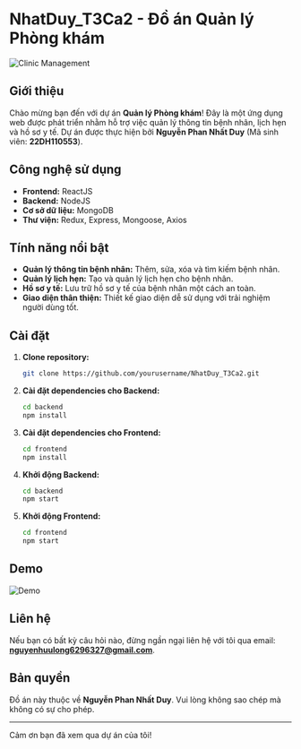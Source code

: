  # NhatDuy_T3Ca2 - Đồ án Quản lý Phòng khám

   ![Clinic Management](https://media.giphy.com/media/sr8jYZVVsCmxddga8w/giphy.gif?cid=790b7611wdt87vncyfaw3ucf8vdyusim7sxqdz17f92pzqkp&ep=v1_gifs_search&rid=giphy.gif&ct=g)

   ## Giới thiệu

   Chào mừng bạn đến với dự án **Quản lý Phòng khám**! Đây là một ứng dụng web được phát triển nhằm hỗ trợ việc quản lý thông tin bệnh nhân, lịch hẹn và hồ sơ y tế. Dự án được thực hiện bởi **Nguyễn Phan Nhất Duy** (Mã sinh viên: **22DH110553**).

   ## Công nghệ sử dụng

   - **Frontend:** ReactJS
   - **Backend:** NodeJS
   - **Cơ sở dữ liệu:** MongoDB
   - **Thư viện:** Redux, Express, Mongoose, Axios

   ## Tính năng nổi bật

   - **Quản lý thông tin bệnh nhân:** Thêm, sửa, xóa và tìm kiếm bệnh nhân.
   - **Quản lý lịch hẹn:** Tạo và quản lý lịch hẹn cho bệnh nhân.
   - **Hồ sơ y tế:** Lưu trữ hồ sơ y tế của bệnh nhân một cách an toàn.
   - **Giao diện thân thiện:** Thiết kế giao diện dễ sử dụng với trải nghiệm người dùng tốt.

   ## Cài đặt

   1. **Clone repository:**

      ```bash
      git clone https://github.com/yourusername/NhatDuy_T3Ca2.git
      ```

   2. **Cài đặt dependencies cho Backend:**

      ```bash
      cd backend
      npm install
      ```

   3. **Cài đặt dependencies cho Frontend:**

      ```bash
      cd frontend
      npm install
      ```

   4. **Khởi động Backend:**

      ```bash
      cd backend
      npm start
      ```

   5. **Khởi động Frontend:**

      ```bash
      cd frontend
      npm start
      ```

   ## Demo

   ![Demo](https://media.giphy.com/media/v1.Y2lkPTc5MGI3NjExYWZ2dnNkaXNzYzV2d3FubjJ1MDFmMjBnODRiMmlrcjVyMmFyMjhtNCZlcD12MV9naWZzX3RyZW5kaW5nJmN0PWc/YTbZzCkRQCEJa/giphy.gif)

   ## Liên hệ

   Nếu bạn có bất kỳ câu hỏi nào, đừng ngần ngại liên hệ với tôi qua email: **nguyenhuulong6296327@gmail.com**.

   ## Bản quyền

   Đồ án này thuộc về **Nguyễn Phan Nhất Duy**. Vui lòng không sao chép mà không có sự cho phép.

   ---

   Cảm ơn bạn đã xem qua dự án của tôi!
